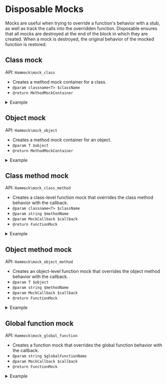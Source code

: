 # Disposable Mocks

Mocks are useful when trying to override a function's behavior with a stub, as well as track the calls into the overridden function. Disposable ensures that all mocks are destroyed at the end of the block in which they are created. When a mock is destroyed, the original behavior of the mocked function is restored.

## Class mock
API: `Hammock\mock_class`
- Creates a method mock container for a class.
- `@param classname<T> $className`
- `@return MethodMockContainer`

<details><summary>Example</summary>
<p>

```hack
// Suppose that `MyClass::returnInput` simply returns the input.
$firstObject = new MyClass();
$firstObject->returnInput(0); // 0

// Create a method mock container for `MyClass`.
using $classMock = Hammock\mock_class(MyClass::class);

// Mock the `returnInput` method to return `1` at all times.
$methodMock = $classMock->mockMethod('returnInput', $args ==> 1);

$firstObject->returnInput(0); // 1
$firstObject->returnInput(2); // 1

// The class-level mock affects all instances of `MyClass`.
$secondObject = new MyClass();

$secondObject->returnInput(0); // 1
$secondObject->returnInput(2); // 1

$methodMock->getNumCalls(); // 4

// It is also possible to mock static methods.
$staticMethodMock = $classMock->mockMethod('staticReturnInput', $args ==> 1);

MyClass::staticReturnInput(0); // 1

$staticMethodMock->getNumCalls(); // 1
```
</details>


## Object mock
API: `Hammock\mock_object`
- Creates a method mock container for an object.
- `@param T $object`
- `@return MethodMockContainer`

<details><summary>Example</summary>
<p>

```hack
// Create instances of an unmocked class.
$firstObject = new MyClass();
$secondObject = new MyClass();

// Create a method mock container for one of the objects.
using $firstObjectMock = Hammock\mock_object($firstObject);

$methodMock = $firstObjectMock->mockMethod('returnInput', $args ==> 1);

// The object-level mock only affects that one object.
$firstObject->returnInput(0); // 1
$secondObject->returnInput(0); // 0

$methodMock->getNumCalls(); // 1
```
</details>

## Class method mock
API: `Hammock\mock_class_method`
- Creates a class-level function mock that overrides the class method behavior with the callback.
- `@param classname<T> $className`
- `@param string $methodName`
- `@param MockCallback $callback`
- `@return FunctionMock`

<details><summary>Example</summary>
<p>

```hack
// Shortcut for mocking a class method.
using $methodMock = Hammock\mock_class_method(MyClass::class, 'returnInput', $args ==> 1);

$firstObject = new MyClass();
$secondObject = new MyClass();

$firstObject->returnInput(0); // 1
$secondObject->returnInput(0); // 1

$methodMock->getNumCalls(); // 2
```
</details>

## Object method mock
API: `Hammock\mock_object_method`
- Creates an object-level function mock that overrides the object method behavior with the callback.
- `@param T $object`
- `@param string $methodName`
- `@param MockCallback $callback`
- `@return FunctionMock`

<details><summary>Example</summary>
<p>

```hack
// Shortcut for mocking an object method.
using $methodMock = Hammock\mock_object_method($object, 'returnInput', $args ==> 1);

$object->returnInput(0); // 1

$methodMock->getNumCalls(); // 1
```
</details>

## Global function mock
API: `Hammock\mock_global_function`
- Creates a function mock that overrides the global function behavior with the callback.
- `@param string $globalFunctionName`
- `@param MockCallback $callback`
- `@return FunctionMock`

<details><summary>Example</summary>
<p>

```hack
using $functionMock = Hammock\mock_global_function('return_input', $args ==> 1);

return_input(0); // 1

$functionMock->getNumCalls(); // 1
```
</details>
